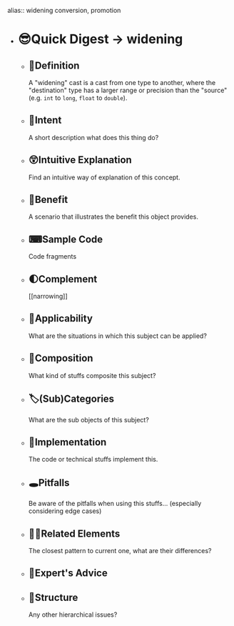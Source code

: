 alias:: widening conversion, promotion

- # 😎Quick Digest -> widening
	- ## 📝Definition
	  A "widening" cast is a cast from one type to another, where the "destination" type has a larger range or precision than the "source" (e.g. `int` to `long`, `float` to `double`).
	- ## 🎯Intent
	   A short description what does this thing do?
	- ## 😲Intuitive Explanation
	  Find an intuitive way of explanation of this concept.
	- ## 🚀Benefit
	   A scenario that illustrates the benefit this object provides.
	- ## ⌨Sample Code
	   Code fragments
	- ## 🌓Complement
	  [[narrowing]]
	- ## 🤳Applicability
	   What are the situations in which this subject can be applied?
	- ## 🧪Composition
	  What kind of stuffs composite this subject?
	- ## 🏷(Sub)Categories
	  What are the sub objects of this subject?
	- ## 🔎Implementation
	   The code or technical stuffs implement this.
	- ## 🕳Pitfalls
	  Be aware of the pitfalls when using this stuffs... (especially considering edge cases)
	- ## 🙋‍♂️Related Elements
	   The closest pattern to current one, what are their differences?
	- ## 🥼Expert's Advice
	- ## 🧱Structure
	  Any other hierarchical issues?